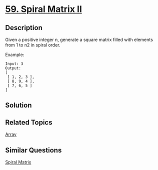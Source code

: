 # [59. Spiral Matrix II](https://leetcode.com/problems/spiral-matrix-ii)

## Description

Given a positive integer n, generate a square matrix filled with elements from 1 to n2 in spiral order.

Example:

```
Input: 3
Output:
[
 [ 1, 2, 3 ],
 [ 8, 9, 4 ],
 [ 7, 6, 5 ]
]
```

## Solution



## Related Topics

[Array](https://leetcode.com/tag/array/) 

## Similar Questions

[Spiral Matrix](https://leetcode.com/problems/spiral-matrix/)
